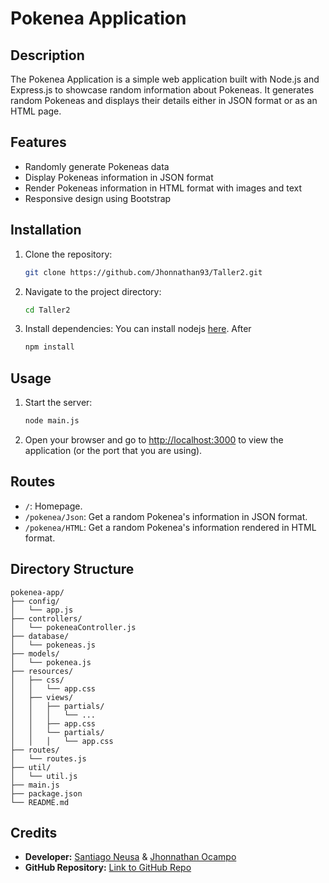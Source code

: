 # Pokenea Application

## Description
The Pokenea Application is a simple web application built with Node.js and Express.js to showcase random information about Pokeneas. It generates random Pokeneas and displays their details either in JSON format or as an HTML page.

## Features
- Randomly generate Pokeneas data
- Display Pokeneas information in JSON format
- Render Pokeneas information in HTML format with images and text
- Responsive design using Bootstrap

## Installation
1. Clone the repository:
   ```bash
   git clone https://github.com/Jhonnathan93/Taller2.git
   ```
2. Navigate to the project directory:
   ```bash
   cd Taller2
   ```
3. Install dependencies:
   You can install nodejs [here](https://nodejs.org/en/).
   After
   ```bash
   npm install
   ```

## Usage
1. Start the server:
   ```bash
   node main.js
   ```
2. Open your browser and go to [http://localhost:3000](http://localhost:3000) to view the application (or the port that you are using).

## Routes
- `/`: Homepage.
- `/pokenea/Json`: Get a random Pokenea's information in JSON format.
- `/pokenea/HTML`: Get a random Pokenea's information rendered in HTML format.

## Directory Structure
```
pokenea-app/
├── config/
│   └── app.js
├── controllers/
│   └── pokeneaController.js
├── database/
│   └── pokeneas.js
├── models/
│   └── pokenea.js
├── resources/
│   ├── css/
│   │   └── app.css
│   ├── views/
│   │   ├── partials/
│   │   │   └── ... 
│   │   ├── app.css
│   │   └── partials/
│   │   │   └── app.css
├── routes/
│   └── routes.js
├── util/
│   └── util.js
├── main.js
├── package.json
└── README.md
```

## Credits
- **Developer:** [Santiago Neusa](sneusar@eafit.edu.co) & [Jhonnathan Ocampo](jsocampod@eafit.edu.co)
- **GitHub Repository:** [Link to GitHub Repo](https://github.com/your-username/pokenea-app)